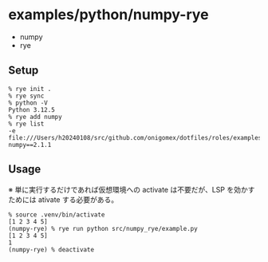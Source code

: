 # examples/python/numpy-rye
- numpy
- rye



## Setup
```
% rye init .
% rye sync
% python -V
Python 3.12.5
% rye add numpy
% rye list
-e file:///Users/h20240108/src/github.com/onigomex/dotfiles/roles/examples/python/library
numpy==2.1.1
```



## Usage
※ 単に実行するだけであれば仮想環境への activate は不要だが、LSP を効かすためには ativate する必要がある。

```
% source .venv/bin/activate
[1 2 3 4 5]
(numpy-rye) % rye run python src/numpy_rye/example.py
[1 2 3 4 5]
1
(numpy-rye) % deactivate
```


